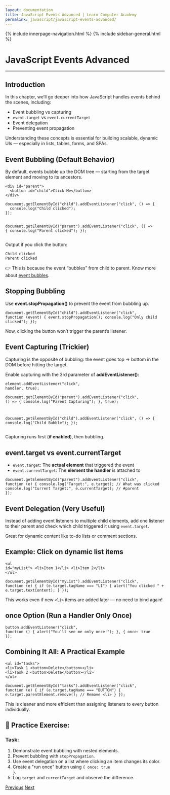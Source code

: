 ```yaml
---
layout: documentation
title: JavaScript Events Advanced | Learn Computer Academy
permalink: javascript/javascript-events-advanced/
---
```

<div class="loader">
{% include innerpage-navigation.html %}
{% include sidebar-general.html %}
            <div class="page-content">
                <div class="content-wrapper">
                    <div class="row">
                        <div class="col-md-9 content">
                            <!-- Your content goes started here -->
                            <div class="doc-content">
                                <h1>JavaScript Events Advanced</h1>
                                <hr>
                                <h2>Introduction</h2>
                                <p>In this chapter, we’ll go deeper into how JavaScript handles events behind the scenes, including:</p>
                                <ul>
                                    <li>Event bubbling vs capturing</li>
                                    <li><code>event.target</code> vs <code>event.currentTarget</code></li>
                                    <li>Event delegation</li>
                                    <li>Preventing event propagation</li>
                                </ul>
                                <p>Understanding these concepts is essential for building scalable, dynamic UIs — especially in lists, tables, forms, and SPAs.</p>
                                <h2>Event Bubbling (Default Behavior)</h2>
                                <p>By default, events bubble up the DOM tree — starting from the target element and moving to its ancestors.</p>
                                <pre class="snippet"><code class="html">&lt;div id="parent"&gt;
  &lt;button id="child"&gt;Click Me&lt;/button&gt;
&lt;/div&gt;</code></pre>
                                <pre class="snippet"><code class="js">document.getElementById("child").addEventListener("click", () => {
  console.log("Child clicked");
});
                                  
document.getElementById("parent").addEventListener("click", () => {
  console.log("Parent clicked");
});</code></pre>
                                <p>Output if you click the button:</p>
                                <pre class="snippet"><code class="js">Child clicked
Parent clicked</code></pre>
                                <p>👉 This is because the event “bubbles” from child to parent. Know more about <a href="https://www.youtube.com/watch?v=Pd70u1fBcxU" target="_blank">event bubbles</a>.</p>
                                <h2>Stopping Bubbling</h2>
                                <p>Use <strong>event.stopPropagation()</strong> to prevent the event from bubbling up.</p>
                                <pre class="snippet"><code class="js">document.getElementById("child").addEventListener("click", function (event) {
  event.stopPropagation();
  console.log("Only child clicked");
});</code></pre>
                                <p>Now, clicking the button won’t trigger the parent’s listener.</p>
                                <h2>Event Capturing (Trickier)</h2>
                                <p>Capturing is the opposite of bubbling: the event goes top → bottom in the DOM before hitting the target.</p>
                                <p>Enable capturing with the 3rd parameter of <strong>addEventListener()</strong>:</p>
                                <pre class="snippet"><code class="js">element.addEventListener("click", handler, true);</code></pre>
                                <pre class="snippet"><code class="js">document.getElementById("parent").addEventListener("click", () => {
  console.log("Parent Capturing");
}, true);
                                  
document.getElementById("child").addEventListener("click", () => {
  console.log("Child Bubble");
});</code></pre>
                                <p>Capturing runs first (<strong>if enabled</strong>), then bubbling.</p>
                                <h2><strong>event.target</strong> vs <strong>event.currentTarget</strong></h2>
                                <ul>
                                    <li><code>event.target</code>: The <strong>actual element</strong> that triggered the event</li>
                                    <li><code>event.currentTarget</code>: The <strong>element the handler</strong> is attached to</li>
                                </ul>
                                <pre class="snippet"><code class="js">document.getElementById("parent").addEventListener("click", function (e) {
  console.log("Target:", e.target); // What was clicked
  console.log("Current Target:", e.currentTarget); // #parent
});</code></pre>
                                <h2>Event Delegation (Very Useful)</h2>
                                <p>Instead of adding event listeners to multiple child elements, add one listener to their parent and check which child triggered it using <code>event.target</code>.</p>
                                <p>Great for dynamic content like to-do lists or comment sections.</p>
                                <h2>Example: Click on dynamic list items</h2>
                                <pre class="snippet"><code class="html">&lt;ul id="myList"&gt;
  &lt;li&gt;Item 1&lt;/li&gt;
  &lt;li&gt;Item 2&lt;/li&gt;
&lt;/ul&gt;</code></pre>
                                <pre class="snippet"><code class="js">document.getElementById("myList").addEventListener("click", function (e) {
  if (e.target.tagName === "LI") {
    alert("You clicked " + e.target.textContent);
  }
});</code></pre>
                                <p>This works even if new <code>&lt;li&gt;</code> items are added later — no need to bind again!</p>
                                <h2>once Option (Run a Handler Only Once)</h2>
                                <pre class="snippet"><code class="js">button.addEventListener("click", function () {
  alert("You’ll see me only once!");
}, { once: true });</code></pre>
                                <h2>Combining It All: A Practical Example</h2>
                                <pre class="snippet"><code class="html">&lt;ul id="tasks"&gt;
  &lt;li&gt;Task 1 &lt;button&gt;Delete&lt;/button&gt;&lt;/li&gt;
  &lt;li&gt;Task 2 &lt;button&gt;Delete&lt;/button&gt;&lt;/li&gt;
&lt;/ul&gt;
</code></pre>
                                <pre class="snippet"><code class="js">document.getElementById("tasks").addEventListener("click", function (e) {
  if (e.target.tagName === "BUTTON") {
    e.target.parentElement.remove(); // Remove &lt;li&gt;
  }
});</code></pre>
                                <p>This is cleaner and more efficient than assigning listeners to every button individually.</p>
                                <h2>🧪 Practice Exercise:</h2>
                                <h3>Task:</h3>
                                <ol>
                                    <li>Demonstrate event bubbling with nested elements.</li>
                                    <li>Prevent bubbling with <code>stopPropagation</code>.</li>
                                    <li>Use event delegation on a list where clicking an item changes its color.</li>
                                    <li>Create a "run once" button using <code>{ once: true }</code>.</li>
                                    <li>Log <code>target</code> and <code>currentTarget</code> and observe the difference.</li>
                                </ol>
                            <!-- /.Your content goes ends here -->
                            <div class="footer-btn d-flex justify-content-between">
                                <a href="/javascript/javascript-events" class="btn"><i class="fas fa-arrow-circle-left"></i>Previous</a>
                                <a href="/javascript/" class="btn">Next<i class="fas fa-arrow-circle-right"></i></a>
                            </div>
                            <!-- /.End of footer button -->
                        </div>
                    </div>
                </div>

